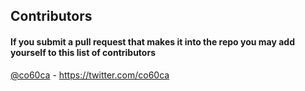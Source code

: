 ## Contributors
#### If you submit a pull request that makes it into the repo you may add yourself to this list of contributors

[@co60ca](https://github.com/co60ca) - https://twitter.com/co60ca
